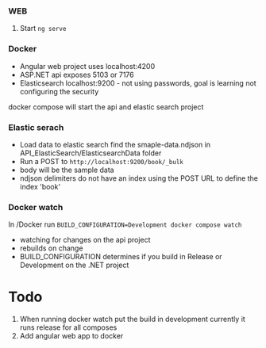 ### WEB
1. Start ```ng serve```

### Docker
- Angular web project uses localhost:4200
- ASP.NET api exposes 5103 or 7176
- Elasticsearch localhost:9200 - not using passwords, goal is learning not configuring the security

docker compose will start the api and elastic search project

### Elastic serach
- Load data to elastic search find the smaple-data.ndjson in API_ElasticSearch/ElasticsearchData folder
- Run a POST to ```http://localhost:9200/book/_bulk```
- body will be the sample data
- ndjson delimiters do not have an index using the POST URL to define the index 'book'

### Docker watch
In /Docker run ```BUILD_CONFIGURATION=Development docker compose watch``` 
* watching for changes on the api project
* rebuilds on change
* BUILD_CONFIGURATION determines if you build in Release or Development on the .NET project

# Todo
1. When running docker watch put the build in development currently it runs release for all composes
2. Add angular web app to docker
